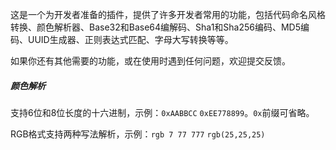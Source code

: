 这是一个为开发者准备的插件，提供了许多开发者常用的功能，包括代码命名风格转换、颜色解析器、Base32和Base64编解码、Sha1和Sha256编码、MD5编码、UUID生成器、正则表达式匹配、字母大写转换等等。

如果你还有其他需要的功能，或在使用时遇到任何问题，欢迎提交反馈。
##### 颜色解析
支持6位和8位长度的十六进制，示例：`0xAABBCC` `0xEE778899`。`0x`前缀可省略。

RGB格式支持两种写法解析，示例：`rgb 7 77 777` `rgb(25,25,25)`
